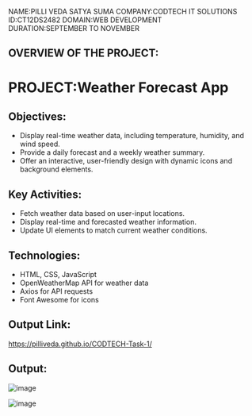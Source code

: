 NAME:PILLI VEDA SATYA SUMA
COMPANY:CODTECH IT SOLUTIONS  
ID:CT12DS2482
DOMAIN:WEB DEVELOPMENT  
DURATION:SEPTEMBER TO NOVEMBER  

## OVERVIEW OF THE PROJECT: 

# PROJECT:Weather Forecast App  

## Objectives:  
* Display real-time weather data, including temperature, humidity, and wind speed.
* Provide a daily forecast and a weekly weather summary.  
* Offer an interactive, user-friendly design with dynamic icons and background elements.

## Key Activities:
* Fetch weather data based on user-input locations.  
* Display real-time and forecasted weather information.  
* Update UI elements to match current weather conditions.

## Technologies:  
* HTML, CSS, JavaScript
* OpenWeatherMap API for weather data
* Axios for API requests
* Font Awesome for icons

## Output Link:
https://pilliveda.github.io/CODTECH-Task-1/  

## Output:
![image](https://github.com/user-attachments/assets/8cd5d725-64d3-4a42-8e86-c16dae6886e5)  

![image](https://github.com/user-attachments/assets/bf5e06e8-108b-4eb5-be07-74f65a6df93c)

